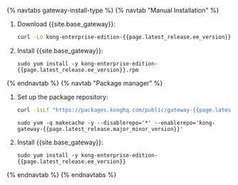 {% navtabs gateway-install-type %}
{% navtab "Manual Installation" %}
1. Download {{site.base_gateway}}:
   ```sh
   curl -Lo kong-enterprise-edition-{{page.latest_release.ee_version}}.rpm $(rpm --eval https://packages.konghq.com/public/gateway-{{page.latest_release.major_minor_version}}/rpm/el/%{rhel}/%{_arch}/kong-enterprise-edition-{{page.latest_release.ee_version}}.el%{rhel}.%{_arch}.rpm)
   ```

2. Install {{site.base_gateway}}:
   ```
   sudo yum install -y kong-enterprise-edition-{{page.latest_release.ee_version}}.rpm
   ```

{% endnavtab %}
{% navtab "Package manager" %}
1. Set up the package repository:
   ```sh
   curl -1sLf "https://packages.konghq.com/public/gateway-{{page.latest_release.major_minor_version}}/config.rpm.txt?distro=el&codename=$(rpm --eval '%{rhel}')" | sudo tee /etc/yum.repos.d/kong-gateway-{{page.latest_release.major_minor_version}}.repo
   ```
   ```
   sudo yum -q makecache -y --disablerepo='*' --enablerepo='kong-gateway-{{page.latest_release.major_minor_version}}'
   ```

2. Install {{site.base_gateway}}:
   ```
   sudo yum install -y kong-enterprise-edition-{{page.latest_release.ee_version}}
   ```

{% endnavtab %}
{% endnavtabs %}